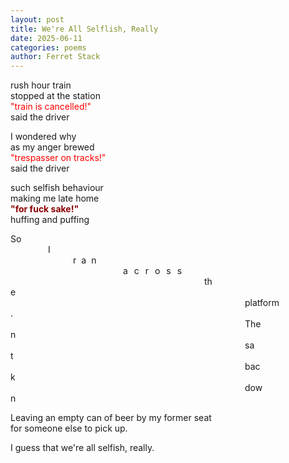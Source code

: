 ```yaml
---
layout: post
title: We're All Selflish, Really
date: 2025-06-11
categories: poems
author: Ferret Stack
---
```

rush hour train<br>
stopped at the station<br>
<span style="color:red;">"train is cancelled!"</span><br>
said the driver<br>

<p>I wondered why<br>
as my anger brewed<br>
<span style="color:red;">"trespasser on tracks!"</span><br>
said the driver</p>

<p> such selfish behaviour<br>
making me late home<br>
<span style="color:darkred; font-weight:bold;">"for fuck sake!"</span><br>
huffing and puffing</p>

<p>So<br>
<span style="margin:60px;">I</span><br>
<span style="margin:100px; letter-spacing:8px;">ran</span><br>
<span style="margin:180px; letter-spacing:10px;">across</span><br>
<span style="margin:310px;">the</span><br>
<span style="margin:375px;">platform.</span><br>
<span style="margin:375px;">Then</span><br>
<span style="margin:375px;">sat</span><br>
<span style="margin:375px;">back</span><br>
<span style="margin:375px;">down</span><br></p>

<p>Leaving an empty can of beer by my former seat<br>for someone else to pick up.

I guess that we're all selfish, really.</p>

